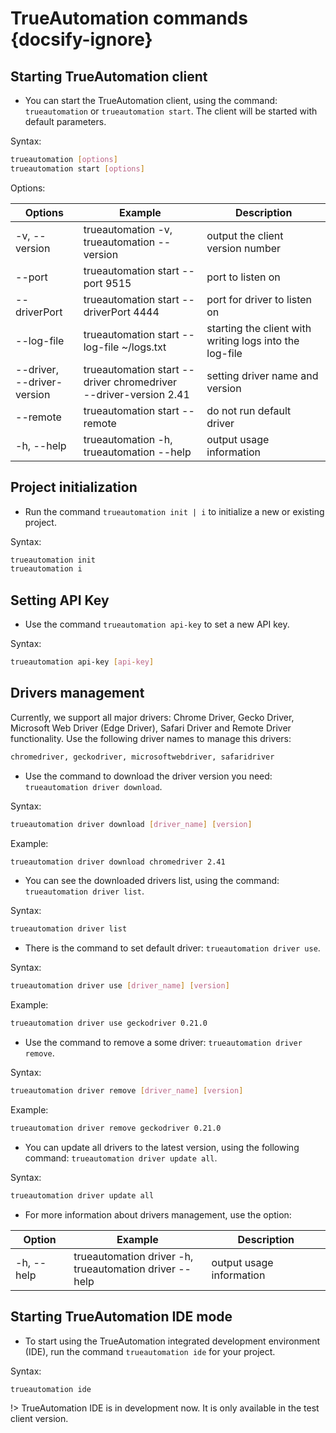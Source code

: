 # TrueAutomation commands {docsify-ignore}

## Starting TrueAutomation client
* You can start the TrueAutomation client, using the command: ````trueautomation```` or ````trueautomation start````. The client will be started with default parameters.

Syntax:
```bash
trueautomation [options]
trueautomation start [options]
```

 Options:

| Options | Example | Description |
| --- | --- | --- |
| -v, --version             	| trueautomation -v, <br>trueautomation --version                       	| output the client version number                        	|
| --port                    	| trueautomation start --port 9515                                 	| port to listen on                                       	|
| --driverPort              	| trueautomation start --driverPort 4444                           	| port for driver to listen on                            	|
| --log-file                	| trueautomation start --log-file ~/logs.txt                       	| starting the client with writing logs into the log-file 	|
| --driver, <br> --driver-version| trueautomation start --driver chromedriver <br> --driver-version 2.41 	| setting driver name and version                         	|
| --remote                  	| trueautomation start --remote                                    	| do not run default driver                               	|
| -h, --help                	| trueautomation -h, <br>trueautomation --help                          	| output usage information                                	|


## Project initialization
* Run the command ```trueautomation init | i``` to initialize a new or existing project.

Syntax:
```bash
trueautomation init
trueautomation i
```

## Setting API Key
* Use the command ````trueautomation api-key```` to set a new API key.

Syntax:
```bash
trueautomation api-key [api-key]
```

## Drivers management
Currently, we support all major drivers: Chrome Driver, Gecko Driver, Microsoft Web Driver (Edge Driver), Safari Driver and Remote Driver functionality. Use the following driver names to manage this drivers:

```bash
chromedriver, geckodriver, microsoftwebdriver, safaridriver
```
* Use the command to download the driver version you need:
```trueautomation driver download```.

Syntax:
```bash
trueautomation driver download [driver_name] [version]
```

Example:
```bash
trueautomation driver download chromedriver 2.41
```
* You can see the downloaded drivers list, using the command: ```trueautomation driver list```.

Syntax:
```bash
trueautomation driver list
```
* There is the command to set default driver: ````trueautomation driver use````.

Syntax:
```bash
trueautomation driver use [driver_name] [version]
```

Example:
```bash
trueautomation driver use geckodriver 0.21.0
```
* Use the command to remove a some driver: ```trueautomation driver remove```.

Syntax:
```bash
trueautomation driver remove [driver_name] [version]
```

Example:
```bash
trueautomation driver remove geckodriver 0.21.0
```
* You can update all drivers to the latest version, using the following command:
```trueautomation driver update all```.

Syntax:
```bash
trueautomation driver update all
```
* For more information about drivers management, use the option:

| Option | Example | Description |
| --- | --- | --- |
|-h, --help|           trueautomation driver -h, <br>trueautomation driver --help  | output usage information  |

## Starting TrueAutomation IDE mode
* To start using the TrueAutomation integrated development environment (IDE), run the command ```trueautomation ide``` for your project.

Syntax:
```bash
trueautomation ide
```

!> TrueAutomation IDE is in development now. It is only available in the test client version.